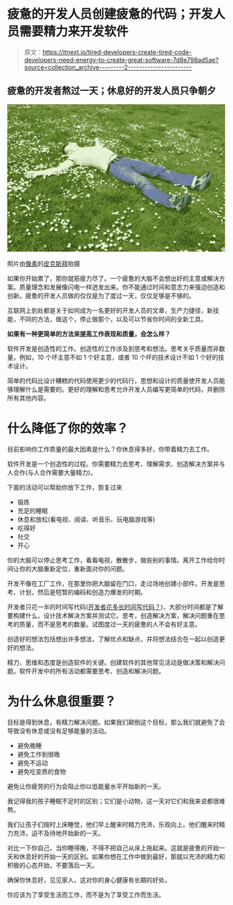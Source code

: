 # 疲惫的开发人员创建疲惫的代码；开发人员需要精力来开发软件

> 原文：<https://itnext.io/tired-developers-create-tired-code-developers-need-energy-to-create-great-software-7d8e798ad5ae?source=collection_archive---------2----------------------->

## 疲惫的开发者熬过一天；休息好的开发人员只争朝夕

![](img/8a28ff50c9ee15fc2a7a08dfde37f026.png)

照片由[像素](https://www.pexels.com/photo/high-angle-view-of-lying-down-on-grass-258330/?utm_content=attributionCopyText&utm_medium=referral&utm_source=pexels)的[皮克斯拜](https://www.pexels.com/@pixabay?utm_content=attributionCopyText&utm_medium=referral&utm_source=pexels)拍摄

如果你开始累了，那你就筋疲力尽了。一个疲惫的大脑不会想出好的主意或解决方案。质量理念和发展像闪电一样迸发出来。你不能通过时间和意志力来强迫创造和创新。疲惫的开发人员做的仅仅是为了度过一天，仅仅足够是不够的。

互联网上到处都是关于如何成为一名更好的开发人员的文章，生产力捷径，新技能，不同的方法，做这个，停止做那个，以及可以节省你时间的全新工具。

**如果有一种更简单的方法来提高工作表现和质量，会怎么样？**

软件开发是创造性的工作。创造性的工作涉及到思考和想法。思考关乎质量而非数量，例如，10 个坏主意不如 1 个好主意，或者 10 个坏的技术设计不如 1 个好的技术设计。

简单的代码比设计糟糕的代码使用更少的代码行，思想和设计的质量使开发人员能够理解什么是需要的。更好的理解和思考允许开发人员编写更简单的代码，并删除所有其他内容。

# 什么降低了你的效率？

目前影响你工作质量的最大因素是什么？你休息得多好，你带着精力去工作。

软件开发是一个创造性的过程。你需要精力去思考、理解需求、创造解决方案并与人合作(与人合作需要大量精力)。

下面的活动可以帮助你放下工作，恢复过来

*   锻炼
*   充足的睡眠
*   休息和放松(看电视、阅读、听音乐、玩电脑游戏等)
*   吃得好
*   社交
*   开心

你的大脑可以停止思考工作，看看电视，散散步，做些别的事情。离开工作给你时间让你的大脑重新定位，重新面对你的问题。

开发不像在工厂工作，在那里你把大脑留在门口，走过场地创建小部件。开发是思考、计划，然后是短暂的编码和创造力爆发的时期。

开发者只花一半的时间写代码([开发者花多长时间写代码？](https://blog.devgenius.io/how-long-do-developers-spend-writing-code-dc64b2a11511))，大部分时间都是了解要构建什么，设计技术解决方案并测试它。思考，创造解决方案，解决问题重在思考的质量，而不是思考的数量。试图度过一天的疲惫的人不会有好主意。

创造好的想法包括想出许多想法，了解优点和缺点，并将想法结合在一起以创造更好的想法。

精力、思维和态度是创造软件的关键。创建软件的其他常见活动是做决策和解决问题。软件开发中的所有活动都需要思考、创造和解决问题。

# **为什么休息很重要？**

目标是得到休息，有精力解决问题。如果我们颠倒这个目标，那么我们就避免了会导致没有休息或没有足够能量的活动。

*   避免晚睡
*   避免工作到很晚
*   避免不运动
*   避免吃变质的食物

避免让你疲劳的行为会阻止你以低能量水平开始新的一天。

我记得我的孩子睡眠不足时的区别；它们是小动物，这一天对它们和我来说都很难熬。

我们让孩子们按时上床睡觉，他们早上醒来时精力充沛，乐观向上。他们醒来时精力充沛，迫不及待地开始新的一天。

对比一下你自己，当你睡得晚，不得不把自己从床上拖起来。这就是疲惫的开始一天和休息好的开始一天的区别。如果你想在工作中做到最好，那就以充沛的精力和积极的心态开始，不要落后一天。

确保你休息好，见见家人，这对你的身心健康有长期的好处。

你应该为了享受生活而工作，而不是为了享受工作而生活。